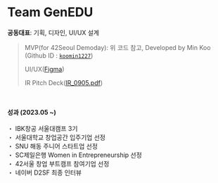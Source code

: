 # Team GenEDU
**공동대표**: 기획, 디자인, UI/UX 설계
<br>
> MVP(for 42Seoul Demoday): 위 코드 참고, Developed by Min Koo (Github ID : [`koomin1227`](https://github.com/koomin1227))
>
> UI/UX([Figma](https://www.figma.com/file/NIhZ6tf8msAPoxzutubskH/RealTalk_UI?type=design&node-id=56%3A846&mode=design&t=qQzcIcIUY8GCKUTq-1))
>
> IR Pitch Deck([IR_0905.pdf](https://drive.google.com/file/d/1xzGQAiBFLZwgkqBaaG2i5TnZqd6WjjMX/view?usp=sharing))

<br>
<br>
<b>성과 (2023.05 ~)</b>
<br>
<br>
・ IBK창공 서울대캠프 3기<br>
・ 서울대학교 창업공간 입주기업 선정 <br>
・ SNU 해동 주니어 스타트업 선정 <br>
・ SC제일은행 Women in Entrepreneurship 선정 <br>
・ 42서울 창업 부트캠프 참여기업 선정 <br>
・ 네이버 D2SF 최종 인터뷰 <br>


